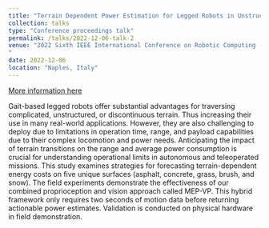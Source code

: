 ```yaml
---
title: "Terrain Dependent Power Estimation for Legged Robots in Unstructured Environments"
collection: talks
type: "Conference proceedings talk"
permalink: /talks/2022-12-06-talk-2
venue: "2022 Sixth IEEE International Conference on Robotic Computing (IRC)
"
date: 2022-12-06
location: "Naples, Italy"
---
```


[More information here](https://ieeexplore.ieee.org/document/10023912)

Gait-based legged robots offer substantial advantages for traversing complicated, unstructured, or discontinuous terrain. Thus increasing their use in many real-world applications. However, they are also challenging to deploy due to limitations in operation time, range, and payload capabilities due to their complex locomotion and power needs. Anticipating the impact of terrain transitions on the range and average power consumption is crucial for understanding operational limits in autonomous and teleoperated missions. This study examines strategies for forecasting terrain-dependent energy costs on five unique surfaces (asphalt, concrete, grass, brush, and snow). The field experiments demonstrate the effectiveness of our combined proprioception and vision approach called MEP-VP. This hybrid framework only requires two seconds of motion data before returning actionable power estimates. Validation is conducted on physical hardware in field demonstration.
